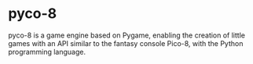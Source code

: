 # pyco-8

pyco-8 is a game engine based on Pygame, enabling the creation of little games with an API similar to the fantasy console Pico-8, with the Python programming language.

